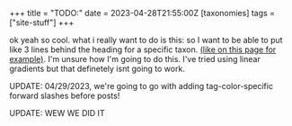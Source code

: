+++
title = "TODO:"
date = 2023-04-28T21:55:00Z
[taxonomies]
tags = ["site-stuff"]
+++

ok yeah so cool. what i really want to do is this: so I want to be able to put like 3 lines behind the heading for a specific taxon. [(like on this page for example)](http://127.0.0.1:1111/tags/site-stuff/). I'm unsure how I'm going to do this. I've tried using linear gradients but that definetely isnt going to work.  
  

UPDATE: 04/29/2023, we're going to go with adding tag-color-specific forward slashes before posts! 

UPDATE: WEW WE DID IT